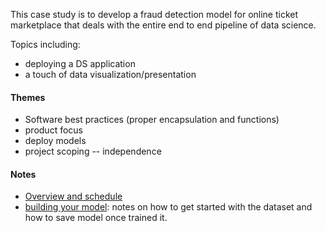 
This case study is to develop a fraud detection model for online ticket marketplace that deals with the entire end to end pipeline of data science.

Topics including:
* deploying a DS application
* a touch of data visualization/presentation

#### Themes

* Software best practices (proper encapsulation and functions)
* product focus
* deploy models
* project scoping -- independence

#### Notes

* [Overview and schedule](overview.md)
* [building your model](model_notes.md): notes on how to get started with the dataset and how to save model once trained it.
